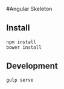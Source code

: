 #Angular Skeleton

## Install

```
npm install
bower install
```

## Development

```
gulp serve
```
